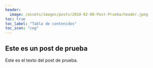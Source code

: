 ```yaml
---
header:
  image: /assets/images/posts/2018-02-08-Post-Prueba/header.jpeg
toc: true
toc_label: "Tabla de contenidos"
toc_icon: "cog"
---
```


## Este es un post de prueba

Este es el texto del post de prueba.